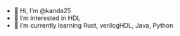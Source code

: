 - 👋 Hi, I’m @kanda25
- 👀 I’m interested in HDL
- 🌱 I’m currently learning Rust, verilogHDL, Java, Python

<!---
kanda25/kanda25 is a ✨ special ✨ repository because its `README.md` (this file) appears on your GitHub profile.
You can click the Preview link to take a look at your changes.
--->
